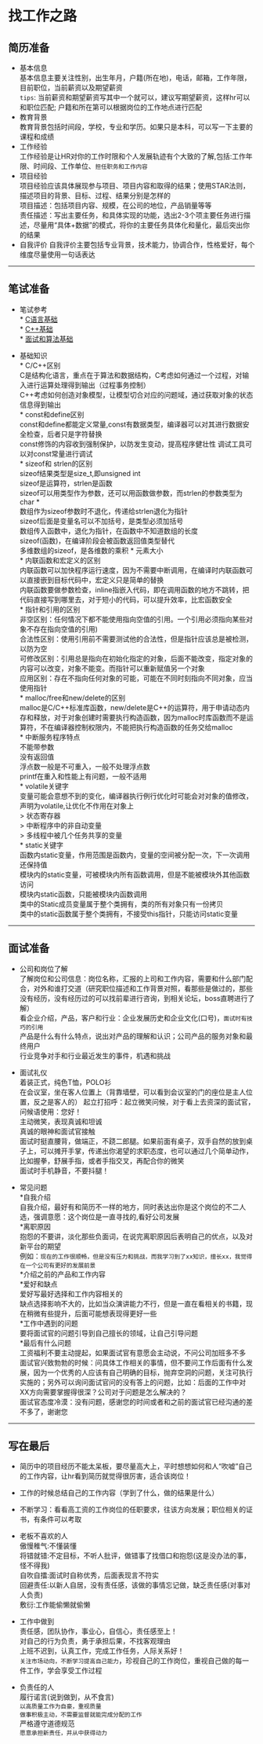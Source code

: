 找工作之路
===========
简历准备
--------
* 基本信息</br>
基本信息主要关注性别，出生年月，户籍(所在地)，电话，邮箱，工作年限，目前职位，当前薪资以及期望薪资</br>
`tips`: 当前薪资和期望薪资写其中一个就可以，建议写期望薪资，这样hr可以和职位匹配; 户籍和所在第可以根据岗位的工作地点进行匹配
* 教育背景  
教育背景包括时间段，学校，专业和学历。如果只是本科，可以写一下主要的课程和成绩
* 工作经验  
工作经验是让HR对你的工作时限和个人发展轨迹有个大致的了解,包括:工作年限、时间段、工作单位、`担任职务和工作内容`
* 项目经验  
项目经验应该具体展现参与项目、项目内容和取得的结果；使用STAR法则，描述项目的背景、目标、过程、结果分别是怎样的  
项目描述：包括项目内容、规模，在公司的地位，产品销量等等  
责任描述：写出主要任务，和具体实现的功能，选出2-3个项主要任务进行描述，尽量用“具体+数据”的模式，将你的主要任务具体化和量化，最后突出你的结果  
* 自我评价
自我评价主要包括专业背景，技术能力，协调合作，性格爱好，每个维度尽量使用一句话表达  
--------
笔试准备
-------
* 笔试参考  
        * [C语言基础](https://github.com/yongw-pur/C)  
        * [C++基础](https://github.com/yongw-pur/CCPP)  
        * [面试和算法基础](https://github.com/yongw-pur/The-Art-Of-Programming-By-July)  

* 基础知识  
        * C/C++区别  
        C是结构化语言，重点在于算法和数据结构，C考虑如何通过一个过程，对输入进行运算处理得到输出（过程事务控制）  
        C++考虑如何创造对象模型，让模型切合对应的问题域，通过获取对象的状态信息得到输出  
        * const和define区别  
        const和define都能定义常量,const有数据类型，编译器可以对其进行数据安全检查，后者只是字符替换  
        const修饰的内容收到强制保护，以防发生变动，提高程序健壮性  调试工具可以对const常量进行调试  
        * sizeof和 strlen的区别  
        sizeof结果类型是size_t,即unsigned int  
        sizeof是运算符，strlen是函数  
        sizeof可以用类型作为参数，还可以用函数做参数，而strlen的参数类型为char *  
        数组作为sizeof参数时不退化，传递给strlen退化为指针  
        sizeof后面是变量名可以不加括号，是类型必须加括号  
        数组传入函数中，退化为指针，在函数中不知道数组的长度  
        sizeof(函数)，在编译阶段会被函数返回值类型替代  
        多维数组的sizeof，是各维数的乘积 * 元素大小  
        * 内联函数和宏定义的区别  
        内联函数可以加快程序运行速度，因为不需要中断调用，在编译时内联函数可以直接嵌到目标代码中，宏定义只是简单的替换  
        内联函数要做参数检查，inline指嵌入代码，即在调用函数的地方不跳转，把代码直接写到哪里去，对于短小的代码，可以提升效率，比宏函数安全  
        * 指针和引用的区别  
        非空区别：任何情况下都不能使用指向空值的引用。一个引用必须指向某些对象不存在指向空值的引用)  
        合法性区别：使用引用前不需要测试他的合法性，但是指针应该总是被检测，以防为空  
        可修改区别：引用总是指向在初始化指定的对象，后面不能改变，指定对象的内容可以改变，对象不能变。而指针可以重新赋值另一个对象  
        应用区别：存在不指向任何对象的可能，可能在不同时刻指向不同对象，应当使用指针  
        * malloc/free和new/delete的区别  
        malloc是C/C++标准库函数，new/delete是C++的运算符，用于申请动态内存和释放，对于对象创建时需要执行构造函数，因为malloc时库函数而不是运算符，不在编译器控制权限内，不能把执行构造函数的任务交给malloc  
        * 中断服务程序特点  
        不能带参数  
        没有返回值  
        浮点数一般是不可重入，一般不处理浮点数  
        printf在重入和性能上有问题，一般不适用  
        * volatile关键字  
        变量可能会意想不到的变化，编译器执行例行优化时可能会对对象的值修改，声明为volatile,让优化不作用在对象上  
        > 状态寄存器  
        > 中断程序中的非自动变量  
        > 多线程中被几个任务共享的变量  
        * static关键字  
        函数内static变量，作用范围是函数内，变量的空间被分配一次，下一次调用还保持值  
        模块内的static变量，可被模块内所有函数调用，但是不能被模块外其他函数访问  
        模块内static函数，只能被模块内函数调用  
        类中的Static成员变量属于整个类拥有，类的所有对象只有一份拷贝  
        类中的static函数属于整个类拥有，不接受this指针，只能访问static变量  
-------  
面试准备
--------
* 公司和岗位了解  
了解岗位和公司信息：岗位名称，汇报的上司和工作内容，需要和什么部门配合，对外和谁打交道（研究职位描述和工作背景对照，看那些是做过的，那些没有经历，没有经历过的可以找前辈进行咨询，到相关论坛，boss直聘进行了解）  
看企业介绍，产品，客户和行业：企业发展历史和企业文化(口号)，`面试时有技巧的引用`  
产品是什么有什么特点，说出对产品的理解和认识；公司产品的服务对象和最终用户  
行业竞争对手和行业最近发生的事件，机遇和挑战
* 面试礼仪  
着装正式，纯色T恤，POLO衫  
在会议室，坐在客人位置上（背靠墙壁，可以看到会议室的门的座位是主人位置，反之是客人的）
起立打招呼：起立微笑问候，对于看上去资深的面试官，问候语使用：您好！  
主动微笑，表现真诚和坦诚  
真诚的眼神和面试官接触  
面试时挺直腰背，做端正，不跷二郎腿。如果前面有桌子，双手自然的放到桌子上，可以摊开手掌，传递出你渴望的求职态度，也可以通过几个简单动作，比如握拳，舒展手指，或者手指交叉，再配合你的微笑  
面试时手机静音，不要抖腿！

* 常见问题  
        *自我介绍  
        自我介绍，最好有和简历不一样的地方，同时表达出你是这个岗位的不二人选，强调意愿：这个岗位是一直寻找的,看好公司发展  
        *离职原因  
        抱怨的不要讲，淡化那些负面词，在说完离职原因后表明自己的优点，以及对新平台的期望  
        例如：`现在的工作很顺畅，但是没有压力和挑战，而我学习到了xx知识，擅长xx，我觉得在一个公司有更好的发展前景`  
        *介绍之前的产品和工作内容  
        *爱好和缺点  
        爱好写最好选择和工作内容相关的  
        缺点选择影响不大的，比如当众演讲能力不行，但是一直在看相关的书籍，现在稍微有些提升，后面可能想表现得更好一些  
        *工作中遇到的问题  
        要将面试官的问题引导到自己擅长的领域，让自己引导问题  
        *最后有什么问题  
        工资福利不要主动提起，如果面试官有意愿会主动说，不问公司加班多不多  
        面试官兴致勃勃的时候：问具体工作相关的事情，但不要问工作后面有什么发展，因为一个优秀的人应该有自己明确的目标，抛弃空洞的问题，关注可执行实施的；另外可以询问面试官问的没有答上的问题，比如：后面的工作中对XX方向需要掌握得很深？公司对于问题是怎么解决的？  
        面试官态度冷漠：没有问题，感谢您的时间或者和之前的面试官已经沟通的差不多了，谢谢您  
------
写在最后
------  
* 简历中的项目经历不能太呆板，要尽量高大上，平时想想如何和人“吹嘘”自己的工作内容，让hr看到简历就觉得很厉害，适合该岗位！
* 工作的时候总结自己的工作内容（学到了什么，做的结果是什么） 
* 不断学习：看看高工资的工作岗位的任职要求，往该方向发展；职位相关的证书，有条件可以考取
* 老板不喜欢的人  
傲慢稚气:不懂装懂  
将错就错:不定目标，不听人批评，做错事了找借口和抱怨(这是没办法的事，怪不得我)  
自吹自擂:面试时自称优秀，后面表现言不符实  
回避责任:以新人自居，没有责任感，该做的事情忘记做，缺乏责任感(对事对人负责)  
敷衍:工作能偷懒就偷懒

* 工作中做到  
责任感，团队协作，事业心，自信心，责任感至上！  
对自己的行为负责，勇于承担后果，不找客观理由  
上班不迟到，认真工作，完成工作任务，人际关系好！  
`关注市场动向，不断学习提高自己能力`，珍视自己的工作岗位，重视自己做的每一件工作，学会享受工作过程

* 负责任的人  
履行诺言(说到做到，从不食言)  
`以高质量工作为自豪，重视质量`  
`做事积极主动，不需要监督就能完成分配的工作`  
严格遵守道德规范  
`愿意承担新责任，并从中获得动力`
 












